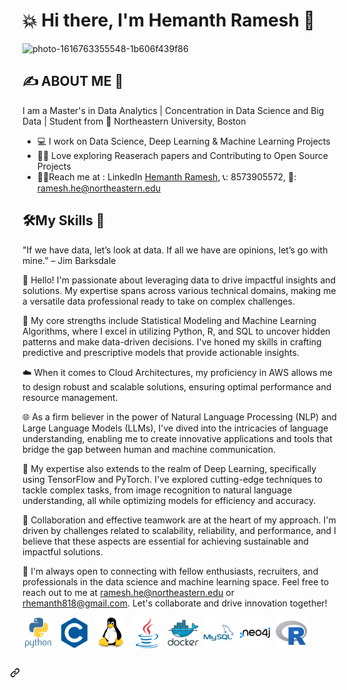 
# 💥 Hi there, I'm Hemanth Ramesh 👋

![photo-1616763355548-1b606f439f86](https://raw.githubusercontent.com/abhisheknaiidu/abhisheknaiidu/master/code.gif)

## ✍️ ABOUT ME 💼

I am a Master's in Data Analytics | Concentration in Data Science and Big Data | Student from 🏫 Northeastern University, Boston

- 💻 I work on Data Science, Deep Learning & Machine Learning Projects
- 🕵️‍♂️ Love exploring Reaserach papers and Contributing to Open Source Projects
- 🙋‍♂️Reach me at : LinkedIn [Hemanth Ramesh](https://www.linkedin.com/in/hemanthrm), 📞: 8573905572, 📧: ramesh.he@northeastern.edu

## 🛠️My Skills 🔧

"If we have data, let’s look at data. If all we have are opinions, let’s go with mine.” – Jim Barksdale

👋 Hello! I'm passionate about leveraging data to drive impactful insights and solutions. My expertise spans across various technical domains, making me a versatile data professional ready to take on complex challenges.

🔬 My core strengths include Statistical Modeling and Machine Learning Algorithms, where I excel in utilizing Python, R, and SQL to uncover hidden patterns and make data-driven decisions. I've honed my skills in crafting predictive and prescriptive models that provide actionable insights.

☁️ When it comes to Cloud Architectures, my proficiency in AWS allows me to design robust and scalable solutions, ensuring optimal performance and resource management.

🌐 As a firm believer in the power of Natural Language Processing (NLP) and Large Language Models (LLMs), I've dived into the intricacies of language understanding, enabling me to create innovative applications and tools that bridge the gap between human and machine communication.

🚀 My expertise also extends to the realm of Deep Learning, specifically using TensorFlow and PyTorch. I've explored cutting-edge techniques to tackle complex tasks, from image recognition to natural language understanding, all while optimizing models for efficiency and accuracy.

🤝 Collaboration and effective teamwork are at the heart of my approach. I'm driven by challenges related to scalability, reliability, and performance, and I believe that these aspects are essential for achieving sustainable and impactful solutions.

📩 I'm always open to connecting with fellow enthusiasts, recruiters, and professionals in the data science and machine learning space. Feel free to reach out to me at ramesh.he@northeastern.edu or rhemanth818@gmail.com. Let's collaborate and drive innovation together!
<div> 
   <img src= "https://github.com/devicons/devicon/blob/master/icons/python/python-original-wordmark.svg" title="PYTHON" alt="PYTHON" width="50" height="50"/>&nbsp;
   <img src= "https://github.com/devicons/devicon/blob/master/icons/c/c-plain.svg" title="C" alt="C" width="50" height="50"/>&nbsp;
   <img src= "https://github.com/devicons/devicon/blob/master/icons/linux/linux-original.svg" title="Linux" alt="Linux" width="50" height="50"/>&nbsp;
   <img src = "https://github.com/devicons/devicon/blob/master/icons/java/java-original.svg" title ="Java" alt="Java" width="50" height ="50"/>&nbsp;
   <img src = "https://github.com/devicons/devicon/blob/master/icons/docker/docker-original-wordmark.svg" title="Docker" alt= "Docker" width="50" height = "50"/>&nbsp;
   <img src = "https://github.com/devicons/devicon/blob/master/icons/mysql/mysql-plain-wordmark.svg" title="Mysql" alt = "Mysql" width="50" height ="50"/>&nbsp;
   <img src = "https://github.com/devicons/devicon/blob/master/icons/neo4j/neo4j-original-wordmark.svg" title ="neo4j" alt= "neo4j" width="50" height ="50"/>&nbsp;
   <img src = "https://github.com/devicons/devicon/blob/master/icons/r/r-original.svg" title ="R" alt= "R" width ="50" height ="50"/>&nbsp
</div>

<h2 dir="auto" style="box-sizing: border-box; margin-top: 24px; margin-bottom: 16px; font-size: 1.5em; font-weight: 600; line-height: 1.25; padding-bottom: 0.3em; border-bottom: 1px solid var(--color-border-muted);"><a id="user-content--profile-hits-counter-" class="anchor" aria-hidden="true" href="https://github.com/alexandresanlim/Badges4-README.md-Profile#-profile-hits-counter-" style="box-sizing: border-box; background-color: rgb(255, 255, 255); color: var(--color-accent-fg); text-decoration: none; transition: color 80ms cubic-bezier(0.33, 1, 0.68, 1) 0s, background-color, box-shadow, border-color; float: left; padding-right: 4px; margin-left: -20px; line-height: 1; font-family: -apple-system, BlinkMacSystemFont, &quot;Segoe UI&quot;, Helvetica, Arial, sans-serif, &quot;Apple Color Emoji&quot;, &quot;Segoe UI Emoji&quot;; font-size: 24px; font-style: normal; font-variant-ligatures: normal; font-variant-caps: normal; font-weight: 600; letter-spacing: normal; orphans: 2; text-align: start; text-indent: 0px; text-transform: none; white-space: normal; widows: 2; word-spacing: 0px; -webkit-text-stroke-width: 0px;"><svg class="octicon octicon-link" viewBox="0 0 16 16" version="1.1" width="16" height="16" aria-hidden="true"><path fill-rule="evenodd" d="M7.775 3.275a.75.75 0 001.06 1.06l1.25-1.25a2 2 0 112.83 2.83l-2.5 2.5a2 2 0 01-2.83 0 .75.75 0 00-1.06 1.06 3.5 3.5 0 004.95 0l2.5-2.5a3.5 3.5 0 00-4.95-4.95l-1.25 1.25zm-4.69 9.64a2 2 0 010-2.83l2.5-2.5a2 2 0 012.83 0 .75.75 0 001.06-1.06 3.5 3.5 0 00-4.95 0l-2.5 2.5a3.5 3.5 0 004.95 4.95l1.25-1.25a.75.75 0 00-1.06-1.06l-1.25 1.25a2 2 0 01-2.83 0z"></path></svg></a><g-emoji class="g-emoji" alias="dart" fallback-src="https://github.githubassets.com/images/icons/emoji/unicode/1f3af.png" style="box-sizing: border-box; display: inline-block; min-width: 1ch; font-family: &quot;Apple Color Emoji&quot;, &quot;Segoe UI Emoji&quot;, &quot;Segoe UI Symbol&quot;; font-size: 1.25em; font-weight: 400; line-height: 1; vertical-align: -0.075em; font-style: normal; color: rgb(36, 41, 47); font-variant-ligatures: normal; font-variant-caps: normal; letter-spacing: normal; orphans: 2; text-align: start; text-indent: 0px; text-transform: none; white-space: normal; widows: 2; word-spacing: 0px; -webkit-text-stroke-width: 0px; background-color: rgb(255, 255, 255); text-decoration-thickness: initial; text-decoration-style: initial; text-decoration-color: initial;"><br class="Apple-interchange-newline"><!--EndFragment-->
</body>
</html>
